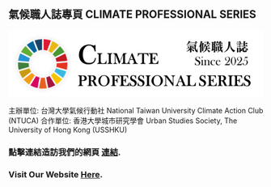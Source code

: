 
## 氣候職人誌專頁 CLIMATE PROFESSIONAL SERIES

![cps_logo_image](img/cps_name_logo.png)

主辦單位: 台灣大學氣候行動社 National Taiwan University Climate Action Club (NTUCA)
合作單位: 香港大學城市研究學會 Urban Studies Society, The University of Hong Kong (USSHKU)

### 點擊連結造訪我們的網頁 [連結](https://vvvictorzhou.github.io/CPS/script/gate_index.html).
### Visit Our Website [Here](https://vvvictorzhou.github.io/CPS/script/gate_index.html).
